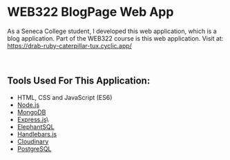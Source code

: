 # WEB322 BlogPage Web App
As a Seneca College student, I developed this web application, which is a blog application. Part of the WEB322 course is this web application.
Visit at: https://drab-ruby-caterpillar-tux.cyclic.app/

<br />

## Tools Used For This Application:
- HTML, CSS and JavaScript (ES6)
- [Node.js](https://nodejs.org/en/)
- [MongoDB](https://www.mongodb.com)
- [Express.js](https://expressjs.com)\
- [ElephantSQL](https://www.elephantsql.com)
- [Handlebars.js](https://handlebarsjs.com)
- [Cloudinary](https://cloudinary.com)
- [PostgreSQL](https://www.postgresql.org)

